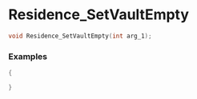 # Residence_SetVaultEmpty

```cpp - C++
void Residence_SetVaultEmpty(int arg_1);
```

### Examples
```cpp - C++
{

}
```
